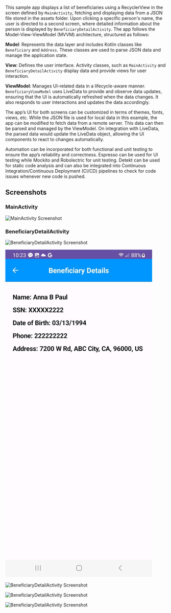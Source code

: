This sample app displays a list of beneficiaries using a RecyclerView in the screen defined by `MainActivity`, fetching and displaying data from a JSON file stored in the assets folder. Upon
clicking a specific person's name, the user is directed to a second screen, where detailed information about the person is displayed by `BeneficiaryDetailActivity`.
The app follows the Model-View-ViewModel (MVVM) architecture, structured as follows:

**Model**: Represents the data layer and includes Kotlin classes like `Beneficiary` and `Address`. These classes are used to parse JSON data and manage the application state.

**View**: Defines the user interface. Activity classes, such as `MainActivity` and `BeneficiaryDetailActivity` display data and provide views for user interaction.

**ViewModel**: Manages UI-related data in a lifecycle-aware manner. `BeneficiaryViewModel` uses LiveData to provide and observe data updates, ensuring that the UI is automatically refreshed 
when the data changes. It also responds to user interactions and updates the data accordingly.

The app’s UI for both screens can be customized in terms of themes, fonts, views, etc. While the JSON file is used for local data in this example, the app can be modified to fetch data from a 
remote server. This data can then be parsed and managed by the ViewModel. On integration with LiveData, the parsed data would update the LiveData object, allowing the UI components to react to 
changes automatically.

Automation can be incorporated for both functional and unit testing to ensure the app’s reliability and correctness. Espresso can be used for UI testing while Mockito and Robolectric for unit 
testing. Detekt can be used for static code analysis and can also be integrated into Continuous Integration/Continuous Deployment (CI/CD) pipelines to check for code issues whenever new code is 
pushed.

## Screenshots

### MainActivity

![MainActivity Screenshot](images/mainlist.jpg)


### BeneficiaryDetailActivity

![BeneficiaryDetailActivity Screenshot](images/image1.jpg)

![BeneficiaryDetailActivity Screenshot](images/image2.jpg)

![BeneficiaryDetailActivity Screenshot](images/image3.png)

![BeneficiaryDetailActivity Screenshot](images/image4.png)

![BeneficiaryDetailActivity Screenshot](images/image5.png)


